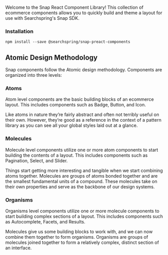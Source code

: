 Welcome to the Snap React Component Library! 
This collection of ecommerce components allows you to quickly build and theme a layout for use with Searchspring's Snap SDK.


### Installation

```
npm install --save @searchspring/snap-preact-components
```

## Atomic Design Methodology
Snap components follow the Atomic design methodology. Components are organized into three levels:

### Atoms
Atom level components are the basic building blocks of an ecommerce layout. This includes components such as Badge, Button, and Icon.

Like atoms in nature they’re fairly abstract and often not terribly useful on their own. However, they’re good as a reference in the context of a pattern library as you can see all your global styles laid out at a glance.

### Molecules
Molecule level components utilize one or more atom components to start building the contents of a layout. This includes components such as Pagination, Select, and Slider.

Things start getting more interesting and tangible when we start combining atoms together. Molecules are groups of atoms bonded together and are the smallest fundamental units of a compound. These molecules take on their own properties and serve as the backbone of our design systems.

### Organisms
Organisms level components utilize one or more molecule components to start building complex sections of a layout. This includes components such as Autocomplete, Facets, and Results.

Molecules give us some building blocks to work with, and we can now combine them together to form organisms. Organisms are groups of molecules joined together to form a relatively complex, distinct section of an interface.